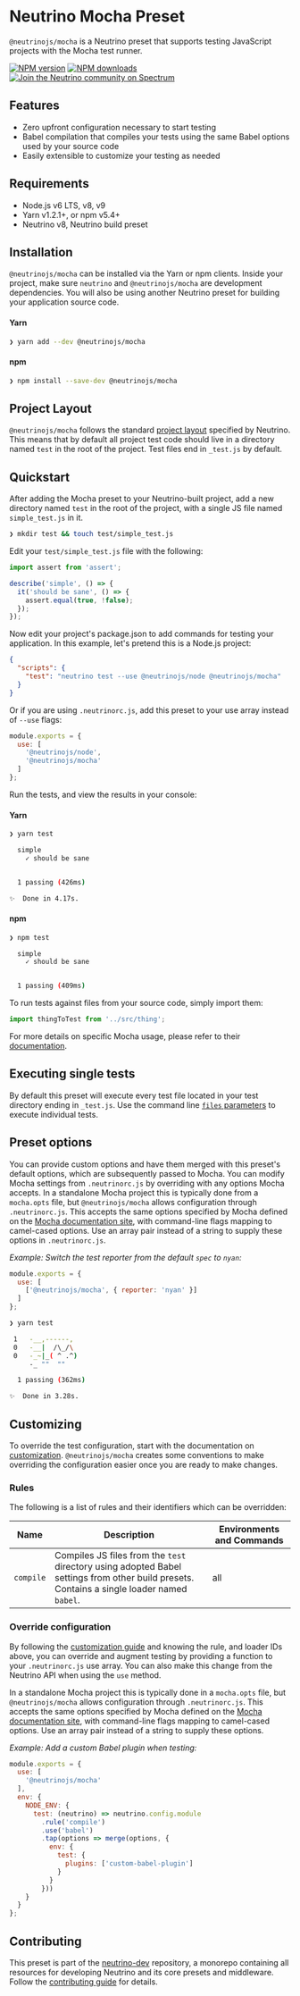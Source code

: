 # Neutrino Mocha Preset

`@neutrinojs/mocha` is a Neutrino preset that supports testing JavaScript projects with the Mocha test runner.

[![NPM version][npm-image]][npm-url]
[![NPM downloads][npm-downloads]][npm-url]
[![Join the Neutrino community on Spectrum][spectrum-image]][spectrum-url]

## Features

- Zero upfront configuration necessary to start testing
- Babel compilation that compiles your tests using the same Babel options used by your source code
- Easily extensible to customize your testing as needed

## Requirements

- Node.js v6 LTS, v8, v9
- Yarn v1.2.1+, or npm v5.4+
- Neutrino v8, Neutrino build preset

## Installation

`@neutrinojs/mocha` can be installed via the Yarn or npm clients. Inside your project, make sure
`neutrino` and `@neutrinojs/mocha` are development dependencies. You will also be using
another Neutrino preset for building your application source code.

#### Yarn

```bash
❯ yarn add --dev @neutrinojs/mocha
```

#### npm

```bash
❯ npm install --save-dev @neutrinojs/mocha
```

## Project Layout

`@neutrinojs/mocha` follows the standard [project layout](../../project-layout.md) specified by Neutrino. This
means that by default all project test code should live in a directory named `test` in the root of the
project. Test files end in `_test.js` by default.

## Quickstart

After adding the Mocha preset to your Neutrino-built project, add a new directory named `test` in the root of the
project, with a single JS file named `simple_test.js` in it.

```bash
❯ mkdir test && touch test/simple_test.js
```

Edit your `test/simple_test.js` file with the following:

```js
import assert from 'assert';

describe('simple', () => {
  it('should be sane', () => {
    assert.equal(true, !false);
  });
});
```

Now edit your project's package.json to add commands for testing your application. In this example,
let's pretend this is a Node.js project:

```json
{
  "scripts": {
    "test": "neutrino test --use @neutrinojs/node @neutrinojs/mocha"
  }
}
```

Or if you are using `.neutrinorc.js`, add this preset to your use array instead of `--use` flags:

```js
module.exports = {
  use: [
    '@neutrinojs/node',
    '@neutrinojs/mocha'
  ]
};
```

Run the tests, and view the results in your console:

#### Yarn

```bash
❯ yarn test

  simple
    ✓ should be sane


  1 passing (426ms)

✨  Done in 4.17s.
```

#### npm

```bash
❯ npm test

  simple
    ✓ should be sane


  1 passing (409ms)
```

To run tests against files from your source code, simply import them:

```js
import thingToTest from '../src/thing';
```

For more details on specific Mocha usage, please refer to their [documentation](http://mochajs.org/).

## Executing single tests

By default this preset will execute every test file located in your test directory ending in `_test.js`.
Use the command line [`files` parameters](../../cli/README.md#neutrino-test) to execute individual tests.

## Preset options

You can provide custom options and have them merged with this preset's default options, which are subsequently passed
to Mocha. You can modify Mocha settings from `.neutrinorc.js` by overriding with any options Mocha accepts. In a standalone
Mocha project this is typically done from a `mocha.opts` file, but `@neutrinojs/mocha` allows configuration through
`.neutrinorc.js`. This accepts the same options specified by Mocha defined on the
[Mocha documentation site](https://mochajs.org/#usage), with command-line flags mapping to camel-cased options.
Use an array pair instead of a string to supply these options in `.neutrinorc.js`.

_Example: Switch the test reporter from the default `spec` to `nyan`:_

```js
module.exports = {
  use: [
    ['@neutrinojs/mocha', { reporter: 'nyan' }]
  ]
};
```

```bash
❯ yarn test

 1   -__,------,
 0   -__|  /\_/\
 0   -_~|_( ^ .^)
     -_ ""  ""

  1 passing (362ms)

✨  Done in 3.28s.
```

## Customizing

To override the test configuration, start with the documentation on [customization](../../customization/README.md).
`@neutrinojs/mocha` creates some conventions to make overriding the configuration easier once you are ready to make
changes.

### Rules

The following is a list of rules and their identifiers which can be overridden:

| Name | Description | Environments and Commands |
| --- | --- | --- |
| `compile` | Compiles JS files from the `test` directory using adopted Babel settings from other build presets. Contains a single loader named `babel`. | all |

### Override configuration

By following the [customization guide](../../customization/README.md) and knowing the rule, and loader IDs above,
you can override and augment testing by providing a function to your `.neutrinorc.js` use array. You can also
make this change from the Neutrino API when using the `use` method.

In a standalone Mocha project this is typically done in a `mocha.opts` file, but `@neutrinojs/mocha` allows
configuration through `.neutrinorc.js`. This accepts the same options specified by Mocha defined on the
[Mocha documentation site](https://mochajs.org/#usage), with command-line flags mapping to camel-cased options. Use an
array pair instead of a string to supply these options.

_Example: Add a custom Babel plugin when testing:_

```js
module.exports = {
  use: [
    '@neutrinojs/mocha'
  ],
  env: {
    NODE_ENV: {
      test: (neutrino) => neutrino.config.module
        .rule('compile')
        .use('babel')
        .tap(options => merge(options, {
          env: {
            test: {
              plugins: ['custom-babel-plugin']
            }
          }
        }))
    }
  }
};
```

## Contributing

This preset is part of the [neutrino-dev](https://github.com/mozilla-neutrino/neutrino-dev) repository, a monorepo
containing all resources for developing Neutrino and its core presets and middleware. Follow the
[contributing guide](https://neutrinojs.org/contributing/) for details.

[npm-image]: https://img.shields.io/npm/v/@neutrinojs/mocha.svg
[npm-downloads]: https://img.shields.io/npm/dt/@neutrinojs/mocha.svg
[npm-url]: https://npmjs.org/package/@neutrinojs/mocha
[spectrum-image]: https://withspectrum.github.io/badge/badge.svg
[spectrum-url]: https://spectrum.chat/neutrino
